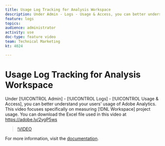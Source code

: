 ```yaml
---
title: Usage Log Tracking for Analysis Workspace
description: Under Admin - Logs - Usage & Access, you can better understand your users' usage of Adobe Analytics. This video focuses specifically on measuring Workspace project usage.
feature: logs
topics: 
audience: administrator
activity: use
doc-type: feature video
team: Technical Marketing
kt: 4024

---
```


# Usage Log Tracking for Analysis Workspace

Under [!UICONTROL Admin] - [!UICONTROL Logs] - [!UICONTROL Usage & Access], you can better understand your users' usage of Adobe Analytics. This video focuses specifically on measuring [!DNL Workspace] project usage. You can download the Excel file used in this video at https://adobe.ly/2ygP5ws

>[!VIDEO](https://video.tv.adobe.com/v/29768/?quality=12)

For more information, visit the [documentation](https://docs.adobe.com/help/en/analytics/admin/admin-tools/logs.html).
